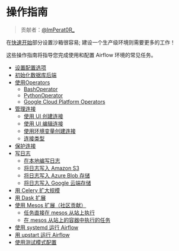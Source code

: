# 操作指南

> 贡献者：[@ImPerat0R\_](https://github.com/tssujt)

在[快速开始](zh/3.md)部分设置沙箱很容易; 建设一个生产级环境则需要更多的工作！

这些操作指南将指导您完成使用和配置 Airflow 环境的常见任务。

* [设置配置选项](zh/7.md)
* [初始化数据库后端](zh/8.md)
* [使用Operators](zh/9.md)
  * [BashOperator](zh/9.md)
  * [PythonOperator](zh/9.md)
  * [Google Cloud Platform Operators](zh/9.md)
* [管理连接](zh/10.md)
  * [使用 UI 创建连接](zh/10.md)
  * [使用 UI 编辑连接](zh/10.md)
  * [使用环境变量创建连接](zh/10.md)
  * [连接类型](zh/10.md)
* [保护连接](zh/11.md)
* [写日志](zh/12.md)
  * [在本地编写日志](zh/12.md)
  * [将日志写入 Amazon S3](zh/12.md)
  * [将日志写入 Azure Blob 存储](zh/12.md)
  * [将日志写入 Google 云端存储](zh/12.md)
* [用 Celery 扩大规模](zh/13.md)
* [用 Dask 扩展](zh/14.md)
* [使用 Mesos 扩展（社区贡献）](zh/15.md)
  * [任务直接在 mesos 从站上执行](zh/15.md)
  * [在 mesos 从站上的容器中执行的任务](zh/15.md)
* [使用 systemd 运行 Airflow](zh/16.md)
* [用 upstart 运行 Airflow](zh/17.md)
* [使用测试模式配置](zh/18.md)
